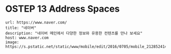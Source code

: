 # OSTEP 13 Address Spaces


```cardlink
url: https://www.naver.com/
title: "네이버"
description: "네이버 메인에서 다양한 정보와 유용한 컨텐츠를 만나 보세요"
host: www.naver.com
image: https://s.pstatic.net/static/www/mobile/edit/2016/0705/mobile_212852414260.png
```

